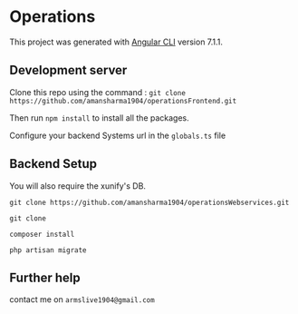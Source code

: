 # Operations

This project was generated with [Angular CLI](https://github.com/angular/angular-cli) version 7.1.1.

## Development server

Clone this repo using the command : `git clone https://github.com/amansharma1904/operationsFrontend.git`

Then run `npm install` to install all the packages.

Configure your backend Systems url in the `globals.ts` file


## Backend Setup

You will also require the xunify's DB.


`git clone https://github.com/amansharma1904/operationsWebservices.git`

`git clone `

`composer install`

`php artisan migrate`
 


## Further help

contact me on `armslive1904@gmail.com`
